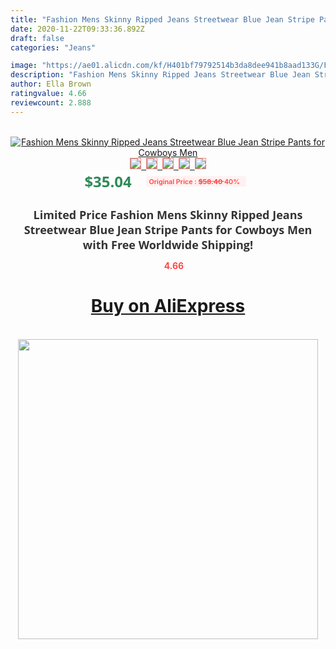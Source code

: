 ```yaml
---
title: "Fashion Mens Skinny Ripped Jeans Streetwear Blue Jean Stripe Pants for Cowboys Men"
date: 2020-11-22T09:33:36.892Z
draft: false
categories: "Jeans"

image: "https://ae01.alicdn.com/kf/H401bf79792514b3da8dee941b8aad133G/Fashion-Mens-Skinny-Ripped-Jeans-Streetwear-Blue-Jean-Stripe-Pants-for-Cowboys-Men.jpg"
description: "Fashion Mens Skinny Ripped Jeans Streetwear Blue Jean Stripe Pants for Cowboys Men"
author: Ella Brown
ratingvalue: 4.66
reviewcount: 2.888
---
```

<br>
<div style="text-align: center;">
<a href="https://s.click.aliexpress.com/e/_9v25jB" target="_blank" rel="nofollow noopener noreferrer"><img alt="Fashion Mens Skinny Ripped Jeans Streetwear Blue Jean Stripe Pants for Cowboys Men" class="magnifier-image" src="https://ae01.alicdn.com/kf/H401bf79792514b3da8dee941b8aad133G/Fashion-Mens-Skinny-Ripped-Jeans-Streetwear-Blue-Jean-Stripe-Pants-for-Cowboys-Men.jpg_640x640.jpg">
<br>
<img style="border:1px solid salmon" src="https://ae01.alicdn.com/kf/H401bf79792514b3da8dee941b8aad133G/Fashion-Mens-Skinny-Ripped-Jeans-Streetwear-Blue-Jean-Stripe-Pants-for-Cowboys-Men.jpg_120x120.jpg">&nbsp;&nbsp;<img style="border:1px solid salmon" src="https://ae01.alicdn.com/kf/H34684e4158944ed6ba6691c0bb011c186/Fashion-Mens-Skinny-Ripped-Jeans-Streetwear-Blue-Jean-Stripe-Pants-for-Cowboys-Men.jpg_120x120.jpg">&nbsp;&nbsp;<img style="border:1px solid salmon" src="https://ae01.alicdn.com/kf/H0c11539283cb4a0d9b6dfe9fe195bdf3L/Fashion-Mens-Skinny-Ripped-Jeans-Streetwear-Blue-Jean-Stripe-Pants-for-Cowboys-Men.jpg_120x120.jpg">&nbsp;&nbsp;<img style="border:1px solid salmon" src="https://ae01.alicdn.com/kf/H3c6265737b054f478fed2ca608cbc054u/Fashion-Mens-Skinny-Ripped-Jeans-Streetwear-Blue-Jean-Stripe-Pants-for-Cowboys-Men.jpg_120x120.jpg">&nbsp;&nbsp;<img style="border:1px solid salmon" src="https://ae01.alicdn.com/kf/H968d7d1d6441485a8f72e242a296ed17e/Fashion-Mens-Skinny-Ripped-Jeans-Streetwear-Blue-Jean-Stripe-Pants-for-Cowboys-Men.jpg_120x120.jpg"></a></div><br0>
<div style="text-align: center;"><span style="background-color: white; border: 0px; box-sizing: border-box; color: seagreen; display: inline-block; font-family: &quot;open sans&quot; , &quot;arial&quot; , &quot;helvetica&quot; , sans-serif , &quot;heiti&quot;; font-size: 24px; font-stretch: inherit; font-weight: 700; line-height: inherit; margin: 0px 10px 0px 0px; padding: 0px; vertical-align: middle;">$35.04 </span>
<span style="background: rgb(255 , 241 , 241); border-radius: 3px; border: 0px; box-sizing: border-box; color: #ff4747; display: inline-block; font-family: inherit; font-size: 12px; font-stretch: inherit; font-style: inherit; font-variant: inherit; font-weight: 600; line-height: inherit; margin: 0px; padding: 2px 5px; transform: scale(0.9); vertical-align: middle;">Original Price : <b style="text-decoration: line-through;">$58.40 </b> 40%&nbsp;&nbsp;</span></div>
<h1 style="color: #333333; display: inline-block; font-family: &quot;open sans&quot; , &quot;arial&quot; , &quot;helvetica&quot; , sans-serif , &quot;heiti&quot;; font-size: 18px; font-stretch: inherit; font-weight: 700; text-align: center;">Limited Price Fashion Mens Skinny Ripped Jeans Streetwear Blue Jean Stripe Pants for Cowboys Men with Free Worldwide Shipping!</h1>
<div style="color: #ff4747; text-align: center;">
<img src="https://4.bp.blogspot.com/-M0ZcTcb-5uY/XleCXlxnR4I/AAAAAAAAAEc/OrjgMkXV1oMQFaCRZj5HQwOCBcu3w1FegCPcBGAYYCw/s1600/star.png" style="height: 15px;">&nbsp;<b>4.66</b></div>
<div class="button_cont" align="center"><a class="buynow_a" href="https://s.click.aliexpress.com/e/_9v25jB" target="_blank" rel="nofollow noopener noreferrer"><H1>Buy on AliExpress</H1></a></div><br>
<div class="separator" style="clear: both; text-align: center;">
<img src="https://lh3.googleusercontent.com/-pTy5HemUv9M/XlePHvY0dAI/AAAAAAAAAE4/0nX5iRUoIWY8eMW9Dpxeirr157OZliDIgCLcBGAsYHQ/s1600/badge.gif" width="480">
</div>
